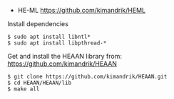* HE-ML
https://github.com/kimandrik/HEML

Install dependencies
```console
$ sudo apt install libntl*
$ sudo apt install libpthread-*
```

Get and install the HEAAN library from:
https://github.com/kimandrik/HEAAN
```console
$ git clone https://github.com/kimandrik/HEAAN.git
$ cd HEAAN/HEAAN/lib
$ make all
```



